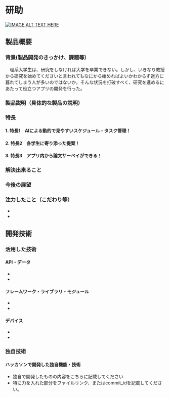 # 研助

[![IMAGE ALT TEXT HERE](https://jphacks.com/wp-content/uploads/2025/05/JPHACKS2025_ogp.jpg)](https://www.youtube.com/watch?v=lA9EluZugD8)

## 製品概要
### 背景(製品開発のきっかけ、課題等）
　理系大学生は、研究をしなければ大学を卒業できない。しかし、いきなり教授から研究を始めてくださいと言われてもなにから始めればよいかわからず途方に暮れてしまう人が多いのではないか。そんな状況を打破すべく、研究を進めるにあたって役立つアプリの開発を行った。
### 製品説明（具体的な製品の説明）
### 特長
#### 1. 特長1　AIによる動的で見やすいスケジュール・タスク管理！
#### 2. 特長2　各学生に寄り添った提案！
#### 3. 特長3　アプリ内から論文サーベイができる！

### 解決出来ること
### 今後の展望
### 注力したこと（こだわり等）
* 
* 

## 開発技術
### 活用した技術
#### API・データ
* 
* 

#### フレームワーク・ライブラリ・モジュール
* 
* 

#### デバイス
* 
* 

### 独自技術
#### ハッカソンで開発した独自機能・技術
* 独自で開発したものの内容をこちらに記載してください
* 特に力を入れた部分をファイルリンク、またはcommit_idを記載してください。
